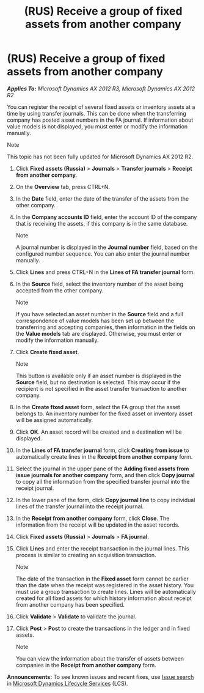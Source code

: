 ﻿---
title: (RUS) Receive a group of fixed assets from another company
TOCTitle: (RUS) Receive a group of fixed assets from another company
ms:assetid: dd224f6b-5ca3-428a-86a3-098bc4066710
ms:mtpsurl: https://technet.microsoft.com/en-us/library/JJ711675(v=AX.60)
ms:contentKeyID: 49387998
ms.date: 04/18/2014
mtps_version: v=AX.60
---

# (RUS) Receive a group of fixed assets from another company 


_**Applies To:** Microsoft Dynamics AX 2012 R3, Microsoft Dynamics AX 2012 R2_

You can register the receipt of several fixed assets or inventory assets at a time by using transfer journals. This can be done when the transferring company has posted asset numbers in the FA journal. If information about value models is not displayed, you must enter or modify the information manually.


> [!NOTE]
> <P>This topic has not been fully updated for Microsoft Dynamics AX 2012 R2.</P>



1.  Click **Fixed assets (Russia)** \> **Journals** \> **Transfer journals** \> **Receipt from another company**.

2.  On the **Overview** tab, press CTRL+N.

3.  In the **Date** field, enter the date of the transfer of the assets from the other company.

4.  In the **Company accounts ID** field, enter the account ID of the company that is receiving the assets, if this company is in the same database.
    

    > [!NOTE]
    > <P>A journal number is displayed in the <STRONG>Journal number</STRONG> field, based on the configured number sequence. You can also enter the journal number manually.</P>



5.  Click **Lines** and press CTRL+N in the **Lines of FA transfer journal** form.

6.  In the **Source** field, select the inventory number of the asset being accepted from the other company.
    

    > [!NOTE]
    > <P>If you have selected an asset number in the <STRONG>Source</STRONG> field and a full correspondence of value models has been set up between the transferring and accepting companies, then information in the fields on the <STRONG>Value models</STRONG> tab are displayed. Otherwise, you must enter or modify the information manually.</P>



7.  Click **Create fixed asset**.
    

    > [!NOTE]
    > <P>This button is available only if an asset number is displayed in the <STRONG>Source</STRONG> field, but no destination is selected. This may occur if the recipient is not specified in the asset transfer transaction to another company.</P>



8.  In the **Create fixed asset** form, select the FA group that the asset belongs to. An inventory number for the fixed asset or inventory asset will be assigned automatically.

9.  Click **OK**. An asset record will be created and a destination will be displayed.

10. In the **Lines of FA transfer journal** form, click **Creating from issue** to automatically create lines in the **Receipt from another company** form.

11. Select the journal in the upper pane of the **Adding fixed assets from issue journals for another company** form, and then click **Copy journal** to copy all the information from the specified transfer journal into the receipt journal.

12. In the lower pane of the form, click **Copy journal line** to copy individual lines of the transfer journal into the receipt journal.

13. In the **Receipt from another company** form, click **Close**. The information from the receipt will be updated in the asset records.

14. Click **Fixed assets (Russia)** \> **Journals** \> **FA journal**.

15. Click **Lines** and enter the receipt transaction in the journal lines. This process is similar to creating an acquisition transaction.
    

    > [!NOTE]
    > <P>The date of the transaction in the <STRONG>Fixed asset</STRONG> form cannot be earlier than the date when the receipt was registered in the asset history. You must use a group transaction to create lines. Lines will be automatically created for all fixed assets for which history information about receipt from another company has been specified.</P>



16. Click **Validate** \> **Validate** to validate the journal.

17. Click **Post** \> **Post** to create the transactions in the ledger and in fixed assets.
    

    > [!NOTE]
    > <P>You can view the information about the transfer of assets between companies in the <STRONG>Receipt from another company</STRONG> form.</P>


  
**Announcements:** To see known issues and recent fixes, use [Issue search](http://go.microsoft.com/fwlink/?linkid=389258) in [Microsoft Dynamics Lifecycle Services](http://go.microsoft.com/fwlink/?linkid=306505) (LCS).

